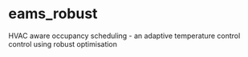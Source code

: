 # eams_robust
HVAC aware occupancy scheduling - an adaptive temperature control control using robust optimisation
